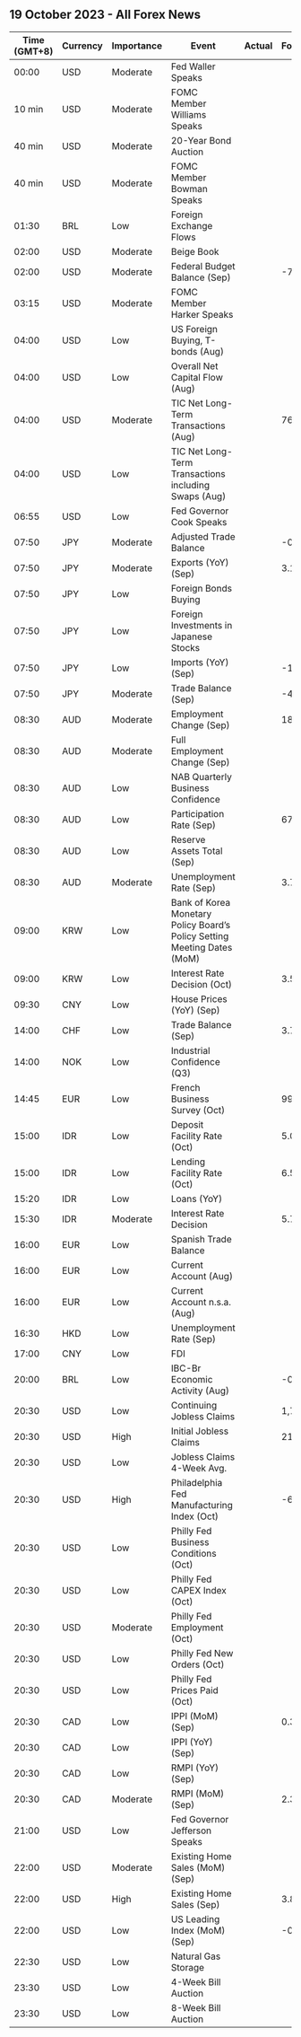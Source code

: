 ## 19 October 2023 - All Forex News

| Time (GMT+8) | Currency | Importance | Event | Actual | Forecast | Previous |
|------|----------|------------|-------|--------|----------|----------|
| 00:00 | USD | Moderate | Fed Waller Speaks |  |  |  |
| 10 min | USD | Moderate | FOMC Member Williams Speaks |  |  |  |
| 40 min | USD | Moderate | 20-Year Bond Auction |  |  | 4.592% |
| 40 min | USD | Moderate | FOMC Member Bowman Speaks |  |  |  |
| 01:30 | BRL | Low | Foreign Exchange Flows |  |  | 5.546B |
| 02:00 | USD | Moderate | Beige Book |  |  |  |
| 02:00 | USD | Moderate | Federal Budget Balance (Sep) |  | -78.6B | 89.3B |
| 03:15 | USD | Moderate | FOMC Member Harker Speaks |  |  |  |
| 04:00 | USD | Low | US Foreign Buying, T-bonds (Aug) |  |  | 0.20B |
| 04:00 | USD | Low | Overall Net Capital Flow (Aug) |  |  | 140.60B |
| 04:00 | USD | Moderate | TIC Net Long-Term Transactions (Aug) |  | 76.8B | 8.8B |
| 04:00 | USD | Low | TIC Net Long-Term Transactions including Swaps (Aug) |  |  | 8.80B |
| 06:55 | USD | Low | Fed Governor Cook Speaks |  |  |  |
| 07:50 | JPY | Moderate | Adjusted Trade Balance |  | -0.50T | -0.56T |
| 07:50 | JPY | Moderate | Exports (YoY) (Sep) |  | 3.1% | -0.8% |
| 07:50 | JPY | Low | Foreign Bonds Buying |  |  | 183.4B |
| 07:50 | JPY | Low | Foreign Investments in Japanese Stocks |  |  | 1,436.1B |
| 07:50 | JPY | Low | Imports (YoY) (Sep) |  | -12.9% | -17.8% |
| 07:50 | JPY | Moderate | Trade Balance (Sep) |  | -425.0B | -930.5B |
| 08:30 | AUD | Moderate | Employment Change (Sep) |  | 18.0K | 64.9K |
| 08:30 | AUD | Moderate | Full Employment Change (Sep) |  |  | 2.8K |
| 08:30 | AUD | Low | NAB Quarterly Business Confidence |  |  | -3 |
| 08:30 | AUD | Low | Participation Rate (Sep) |  | 67.0% | 67.0% |
| 08:30 | AUD | Low | Reserve Assets Total (Sep) |  |  | 93,882.0B |
| 08:30 | AUD | Moderate | Unemployment Rate (Sep) |  | 3.7% | 3.7% |
| 09:00 | KRW | Low | Bank of Korea Monetary Policy Board’s Policy Setting Meeting Dates (MoM) |  |  |  |
| 09:00 | KRW | Low | Interest Rate Decision (Oct) |  | 3.50% | 3.50% |
| 09:30 | CNY | Low | House Prices (YoY) (Sep) |  |  | -0.1% |
| 14:00 | CHF | Low | Trade Balance (Sep) |  | 3.770B | 4.054B |
| 14:00 | NOK | Low | Industrial Confidence (Q3) |  |  | -5.3 |
| 14:45 | EUR | Low | French Business Survey (Oct) |  | 99 | 99 |
| 15:00 | IDR | Low | Deposit Facility Rate (Oct) |  | 5.00% | 5.00% |
| 15:00 | IDR | Low | Lending Facility Rate (Oct) |  | 6.50% | 6.50% |
| 15:20 | IDR | Low | Loans (YoY) |  |  | 9.06% |
| 15:30 | IDR | Moderate | Interest Rate Decision |  | 5.75% | 5.75% |
| 16:00 | EUR | Low | Spanish Trade Balance |  |  | -4.90B |
| 16:00 | EUR | Low | Current Account (Aug) |  |  | 20.9B |
| 16:00 | EUR | Low | Current Account n.s.a. (Aug) |  |  | 26.9B |
| 16:30 | HKD | Low | Unemployment Rate (Sep) |  |  | 2.8% |
| 17:00 | CNY | Low | FDI |  |  | -5.10% |
| 20:00 | BRL | Low | IBC-Br Economic Activity (Aug) |  | -0.30% | 0.44% |
| 20:30 | USD | Low | Continuing Jobless Claims |  | 1,710K | 1,702K |
| 20:30 | USD | High | Initial Jobless Claims |  | 212K | 209K |
| 20:30 | USD | Low | Jobless Claims 4-Week Avg. |  |  | 206.25K |
| 20:30 | USD | High | Philadelphia Fed Manufacturing Index (Oct) |  | -6.4 | -13.5 |
| 20:30 | USD | Low | Philly Fed Business Conditions (Oct) |  |  | 11.1 |
| 20:30 | USD | Low | Philly Fed CAPEX Index (Oct) |  |  | 7.50 |
| 20:30 | USD | Moderate | Philly Fed Employment (Oct) |  |  | -5.7 |
| 20:30 | USD | Low | Philly Fed New Orders (Oct) |  |  | -10.2 |
| 20:30 | USD | Low | Philly Fed Prices Paid (Oct) |  |  | 25.70 |
| 20:30 | CAD | Low | IPPI (MoM) (Sep) |  | 0.3% | 1.3% |
| 20:30 | CAD | Low | IPPI (YoY) (Sep) |  |  | -0.5% |
| 20:30 | CAD | Low | RMPI (YoY) (Sep) |  |  | -4.3% |
| 20:30 | CAD | Moderate | RMPI (MoM) (Sep) |  | 2.3% | 3.0% |
| 21:00 | USD | Low | Fed Governor Jefferson Speaks |  |  |  |
| 22:00 | USD | Moderate | Existing Home Sales (MoM) (Sep) |  |  | -0.7% |
| 22:00 | USD | High | Existing Home Sales (Sep) |  | 3.89M | 4.04M |
| 22:00 | USD | Low | US Leading Index (MoM) (Sep) |  | -0.4% | -0.4% |
| 22:30 | USD | Low | Natural Gas Storage |  |  | 84B |
| 23:30 | USD | Low | 4-Week Bill Auction |  |  | 5.325% |
| 23:30 | USD | Low | 8-Week Bill Auction |  |  | 5.345% |
